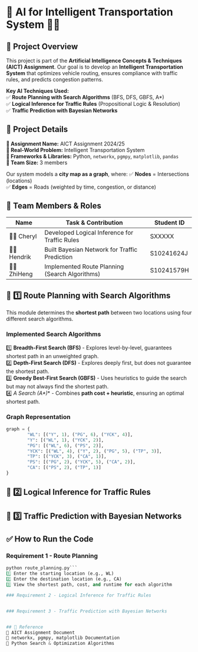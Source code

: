 # 🚀 AI for Intelligent Transportation System 🚗📍

## 📌 Project Overview
This project is part of the **Artificial Intelligence Concepts & Techniques (AICT) Assignment**. Our goal is to develop an **Intelligent Transportation System** that optimizes vehicle routing, ensures compliance with traffic rules, and predicts congestion patterns.


**Key AI Techniques Used:**  
✅ **Route Planning with Search Algorithms** (BFS, DFS, GBFS, A*)  
✅ **Logical Inference for Traffic Rules** (Propositional Logic & Resolution)  
✅ **Traffic Prediction with Bayesian Networks**  


## 🔹 Project Details
**📌 Assignment Name:** AICT Assignment 2024/25  
**📌 Real-World Problem:** Intelligent Transportation System  
**📌 Frameworks & Libraries:** Python, `networkx`, `pgmpy`, `matplotlib`, `pandas`  
**📌 Team Size:** 3 members  

Our system models a **city map as a graph**, where:
✅ **Nodes** = Intersections (locations)  
✅ **Edges** = Roads (weighted by time, congestion, or distance)  


## 👥 Team Members & Roles

| Name         | Task & Contribution                         | Student ID  |
|-------------|--------------------------------------------|-------------|
| 🧑‍💻  Cheryl | Developed Logical Inference for Traffic Rules | SXXXXX |
| 🧑‍💻  Hendrik | Built Bayesian Network for Traffic Prediction | S10241624J |
| 🧑‍💻 ZhiHeng | Implemented Route Planning (Search Algorithms) | S10241579H |


## 📌 **1️⃣ Route Planning with Search Algorithms**
This module determines the **shortest path** between two locations using four different search algorithms.

### **Implemented Search Algorithms**
1️⃣ **Breadth-First Search (BFS)** - Explores level-by-level, guarantees shortest path in an unweighted graph.  
2️⃣ **Depth-First Search (DFS)** - Explores deeply first, but does not guarantee the shortest path.  
3️⃣ **Greedy Best-First Search (GBFS)** - Uses heuristics to guide the search but may not always find the shortest path.  
4️⃣ **A* Search (A\*)** - Combines **path cost + heuristic**, ensuring an optimal shortest path.  

### **Graph Representation**
```python
graph = {
        "WL": [("Y", 1), ("PG", 6), ("YCK", 4)],
        "Y": [("WL", 1), ("YCK", 2)],
        "PG": [("WL", 6), ("PS", 2)],
        "YCK": [("WL", 4), ("Y", 2), ("PG", 5), ("TP", 3)],
        "TP": [("YCK", 3), ("CA", 1)],
        "PS": [("PG", 2), ("YCK", 5), ("CA", 2)],
        "CA": [("PS", 2), ("TP", 1)]
}
```


## 📌 **2️⃣ Logical Inference for Traffic Rules**


## 📌 **3️⃣ Traffic Prediction with Bayesian Networks**


## ✅ How to Run the Code  
### Requirement 1 - Route Planning  
```python
python route_planning.py```  
1️⃣ Enter the starting location (e.g., WL)  
2️⃣ Enter the destination location (e.g., CA)  
3️⃣ View the shortest path, cost, and runtime for each algorithm  

### Requirement 2 - Logical Inference for Traffic Rules  


### Requirement 3 - Traffic Prediction with Bayesian Networks  


## 🔗 Reference  
📌 AICT Assignment Document  
📌 networkx, pgmpy, matplotlib Documentation  
📌 Python Search & Optimization Algorithms  
